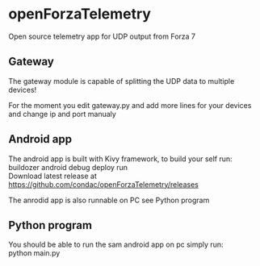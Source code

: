 # openForzaTelemetry
Open source telemetry app for UDP output from Forza 7

## Gateway
The gateway module is capable of splitting the UDP data to multiple devices!

For the moment you edit gateway.py and add more lines for your devices and change ip and port manualy

## Android app
The android app is built with Kivy framework, to build your self run: buildozer android debug deploy run  
Download latest release at https://github.com/condac/openForzaTelemetry/releases  

The anrodid app is also runnable on PC see Python program  

## Python program
You should be able to run the sam android app on pc simply run:  
 python main.py
